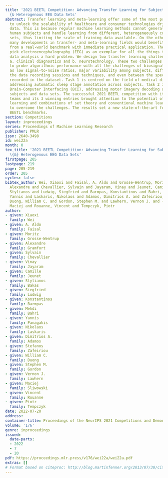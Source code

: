 ```yaml
---
title: '2021 BEETL Competition: Advancing Transfer Learning for Subject Independence
  {& Heterogenous EEG Data Sets'
abstract: Transfer learning and meta-learning offer some of the most promising avenues
  to unlock the scalability of healthcare and consumer technologies driven by biosignal
  data. This is because regular machine learning methods cannot generalise well across
  human subjects and handle learning from different, heterogeneously collected data
  sets, thus limiting the scale of training data available. On the other hand, the
  many developments in transfer- and meta-learning fields would benefit significantly
  from a real-world benchmark with immediate practical application. Therefore, we
  pick electroencephalography (EEG) as an exemplar for all the things that make biosignal
  data analysis a hard problem. We design two transfer learning challenges around
  a. clinical diagnostics and b. neurotechnology. These two challenges are designed
  to probe algorithmic performance with all the challenges of biosignal data, such
  as low signal-to-noise ratios, major variability among subjects, differences in
  the data recording sessions and techniques, and even between the specific BCI tasks
  recorded in the dataset. Task 1 is centred on the field of medical diagnostics,
  addressing automatic sleep stage annotation across subjects. Task 2 is centred on
  Brain-Computer Interfacing (BCI), addressing motor imagery decoding across both
  subjects and data sets. The successful 2021 BEETL competition with its over 30 competing
  teams and its 3 winning entries brought attention to the potential of deep transfer
  learning and combinations of set theory and conventional machine learning techniques
  to overcome the challenges. The results set a new state-of-the-art for the real-world
  BEETL benchmarks.
section: Competitions
layout: inproceedings
series: Proceedings of Machine Learning Research
publisher: PMLR
issn: 2640-3498
id: wei22a
month: 0
tex_title: '2021 BEETL Competition: Advancing Transfer Learning for Subject Independence
  \{&} Heterogenous EEG Data Sets'
firstpage: 205
lastpage: 219
page: 205-219
order: 205
cycles: false
bibtex_author: Wei, Xiaoxi and Faisal, A. Aldo and Grosse-Wentrup, Moritz and Gramfort,
  Alexandre and Chevallier, Sylvain and Jayaram, Vinay and Jeunet, Camille and Bakas,
  Stylianos and Ludwig, Siegfried and Barmpas, Konstantinos and Bahri, Mehdi and Panagakis,
  Yannis and Laskaris, Nikolaos and Adamos, Dimitrios A. and Zafeiriou, Stefanos and
  Duong, William C. and Gordon, Stephen M. and Lawhern, Vernon J. and {\'S}liwowski,
  Maciej and Rouanne, Vincent and Tempczyk, Piotr
author:
- given: Xiaoxi
  family: Wei
- given: A. Aldo
  family: Faisal
- given: Moritz
  family: Grosse-Wentrup
- given: Alexandre
  family: Gramfort
- given: Sylvain
  family: Chevallier
- given: Vinay
  family: Jayaram
- given: Camille
  family: Jeunet
- given: Stylianos
  family: Bakas
- given: Siegfried
  family: Ludwig
- given: Konstantinos
  family: Barmpas
- given: Mehdi
  family: Bahri
- given: Yannis
  family: Panagakis
- given: Nikolaos
  family: Laskaris
- given: Dimitrios A.
  family: Adamos
- given: Stefanos
  family: Zafeiriou
- given: William C.
  family: Duong
- given: Stephen M.
  family: Gordon
- given: Vernon J.
  family: Lawhern
- given: Maciej
  family: Śliwowski
- given: Vincent
  family: Rouanne
- given: Piotr
  family: Tempczyk
date: 2022-07-20
address:
container-title: Proceedings of the NeurIPS 2021 Competitions and Demonstrations Track
volume: '176'
genre: inproceedings
issued:
  date-parts:
  - 2022
  - 7
  - 20
pdf: https://proceedings.mlr.press/v176/wei22a/wei22a.pdf
extras: []
# Format based on citeproc: http://blog.martinfenner.org/2013/07/30/citeproc-yaml-for-bibliographies/
---
```

